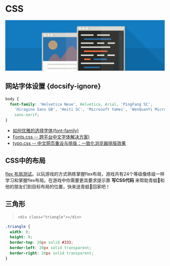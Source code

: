 # CSS

<!--
 {docsify-ignore-all}
 {docsify-ignore}
-->

![img](../assets/image/site/code-map-1.png)

## 网站字体设置 {docsify-ignore}

```css
body {
  font-family: 'Helvetica Neue', Helvetica, Arial, 'PingFang SC',
    'Hiragino Sans GB', 'Heiti SC', 'Microsoft YaHei', 'WenQuanYi Micro Hei',
    sans-serif;
}
```
* [如何优雅的选择字体(font-family)](https://segmentfault.com/a/1190000006110417)
* [Fonts.css -- 跨平台中文字体解决方案)](https://github.com/zenozeng/fonts.css)
* [typo.css -- 中文网页重设与排版：一致化浏览器排版效果](https://github.com/sofish/typo.css)

## CSS中的布局

[flex 布局测试](https://flexboxfroggy.com/#zh-cn)。以玩游戏的方式熟练掌握flex布局，游戏共有24个等级像练级一样学习和掌握flex布局。在游戏中你需要更具要求提示靠 **写CSS代码** 来帮助青蛙🐸和他的朋友们到目标布局的位置，快来送青蛙🐸回家吧！


## 三角形

> `<div class="triangle"></div>`

```css
.triangle {
  width: 0;
  height: 0;
  border-top: 20px solid #333;
  border-left: 20px solid transparent;
  border-right: 20px solid transparent;
}
```
